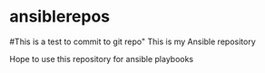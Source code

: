 # ansiblerepos
#This is a test to commit to git repo"
This is my Ansible repository

Hope to use this repository for ansible playbooks
